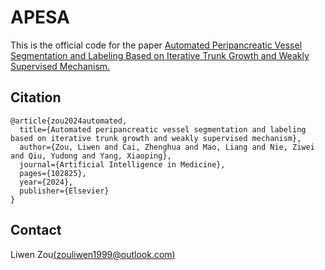 APESA
==

This is the official code for the paper [Automated Peripancreatic Vessel Segmentation and Labeling Based on Iterative Trunk Growth and Weakly Supervised Mechanism.](https://doi.org/10.1016/j.artmed.2024.102825)

Citation
--
```
@article{zou2024automated,
  title={Automated peripancreatic vessel segmentation and labeling based on iterative trunk growth and weakly supervised mechanism},
  author={Zou, Liwen and Cai, Zhenghua and Mao, Liang and Nie, Ziwei and Qiu, Yudong and Yang, Xiaoping},
  journal={Artificial Intelligence in Medicine},
  pages={102825},
  year={2024},
  publisher={Elsevier}
}
```

Contact
--
Liwen Zou[(zouliwen1999@outlook.com)](zouliwen1999@outlook.com)

